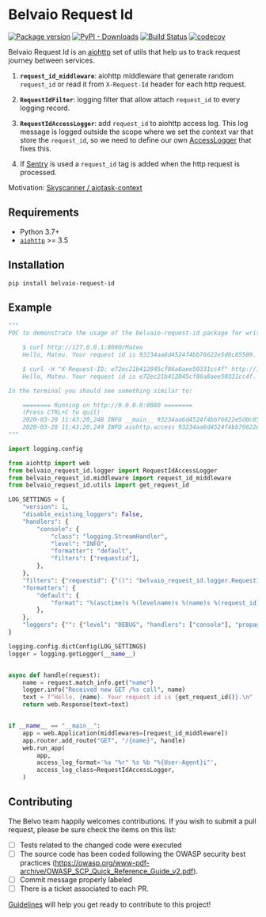 # Belvaio Request Id

[![Package version](https://img.shields.io/pypi/v/belvaio-request-id)](https://pypi.org/project/belvaio-request-id/)
[![PyPI - Downloads](https://img.shields.io/pypi/dm/belvaio-request-id)](https://pypistats.org/packages/belvaio-request-id)
[![Build Status](https://travis-ci.com/belvo-finance/belvaio-request-id.svg?branch=master)](https://travis-ci.com/belvo-finance/belvaio-request-id)
[![codecov](https://codecov.io/gh/belvo-finance/belvaio-request-id/branch/master/graph/badge.svg)](https://codecov.io/gh/belvo-finance/belvaio-request-id)

Belvaio Request Id is an [aiohttp][aiohttp] set of utils that help us to track request journey between services.

1. **`request_id_middleware`**: aiohttp middleware that generate random `request_id` or read it from `X-Request-Id` header for each http request.

2. **`RequestIdFilter`**: logging filter that allow attach `request_id` to every logging record.

3. **`RequestIdAccessLogger`**: add `request_id` to aiohttp access log. This log message is logged outside the scope where we set the context var that store the `request_id`, so we need to define our own [AccessLogger][access-logs] that fixes this.

4. If [Sentry][sentry-aiohttp] is used  a `request_id` tag is added when the http request is processed.

Motivation: [Skyscanner / aiotask-context][motivation]

## Requirements

- Python 3.7+
- [`aiohttp`][aiohttp] >= 3.5

## Installation

```shell
pip install belvaio-request-id
```

## Example

```python
"""
POC to demonstrate the usage of the belvaio-request-id package for writing the request_id from aiohttp into every log call. If you run this script, you can try to query with curl or the browser:

    $ curl http://127.0.0.1:8080/Mateu
    Hello, Mateu. Your request id is 93234aa6d4524f4bb76622e5d0c85589.

    $ curl -H "X-Request-ID: e72ec21b412845cf86a8aee50331cc4f" http://127.0.0.1:8080/Mateu
    Hello, Mateu. Your request id is e72ec21b412845cf86a8aee50331cc4f.

In the terminal you should see something similar to:

    ======== Running on http://0.0.0.0:8080 ========
    (Press CTRL+C to quit)
    2020-03-20 11:43:20,248 INFO __main__ 93234aa6d4524f4bb76622e5d0c85589 | Received new GET /Mateu call
    2020-03-20 11:43:20,249 INFO aiohttp.access 93234aa6d4524f4bb76622e5d0c85589 | 127.0.0.1 "GET /Mateu HTTP/1.1" 200 266 "curl/7.64.1"
"""

import logging.config

from aiohttp import web
from belvaio_request_id.logger import RequestIdAccessLogger
from belvaio_request_id.middleware import request_id_middleware
from belvaio_request_id.utils import get_request_id

LOG_SETTINGS = {
    "version": 1,
    "disable_existing_loggers": False,
    "handlers": {
        "console": {
            "class": "logging.StreamHandler",
            "level": "INFO",
            "formatter": "default",
            "filters": ["requestid"],
        },
    },
    "filters": {"requestid": {"()": "belvaio_request_id.logger.RequestIdFilter",},},
    "formatters": {
        "default": {
            "format": "%(asctime)s %(levelname)s %(name)s %(request_id)s | %(message)s",
        },
    },
    "loggers": {"": {"level": "DEBUG", "handlers": ["console"], "propagate": True},},
}

logging.config.dictConfig(LOG_SETTINGS)
logger = logging.getLogger(__name__)


async def handle(request):
    name = request.match_info.get("name")
    logger.info("Received new GET /%s call", name)
    text = f"Hello, {name}. Your request id is {get_request_id()}.\n"
    return web.Response(text=text)


if __name__ == "__main__":
    app = web.Application(middlewares=[request_id_middleware])
    app.router.add_route("GET", "/{name}", handle)
    web.run_app(
        app,
        access_log_format='%a "%r" %s %b "%{User-Agent}i"',
        access_log_class=RequestIdAccessLogger,
    )

```

## Contributing

The Belvo team happily welcomes contributions.
If you wish to submit a pull request, please be sure check the items on this list:
- [ ] Tests related to the changed code were executed
- [ ] The source code has been coded following the OWASP security best practices (https://owasp.org/www-pdf-archive/OWASP_SCP_Quick_Reference_Guide_v2.pdf).
- [ ] Commit message properly labeled
- [ ] There is a ticket associated to each PR.

[Guidelines][guidelines] will help you get ready to contribute to this project!

[aiohttp]: https://docs.aiohttp.org/en/stable/index.html
[guidelines]: https://github.com/belvo-finance/belvaio-request-id/blob/master/CONTRIBUTING.md
[access-logs]: https://docs.aiohttp.org/en/stable/logging.html#access-logs
[sentry-aiohttp]: https://docs.sentry.io/platforms/python/aiohttp/
[motivation]: https://github.com/Skyscanner/aiotask-context

 
